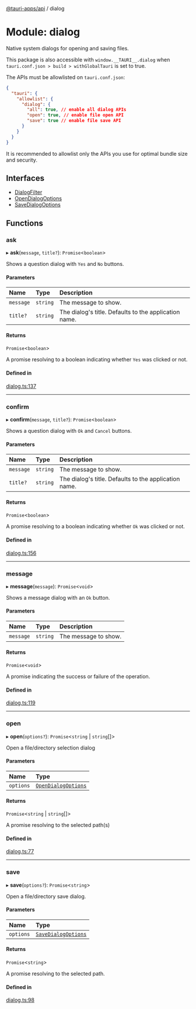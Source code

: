 [@tauri-apps/api](../README.md) / dialog

# Module: dialog

Native system dialogs for opening and saving files.

This package is also accessible with `window.__TAURI__.dialog` when `tauri.conf.json > build > withGlobalTauri` is set to true.

The APIs must be allowlisted on `tauri.conf.json`:
```json
{
  "tauri": {
    "allowlist": {
      "dialog": {
        "all": true, // enable all dialog APIs
        "open": true, // enable file open API
        "save": true // enable file save API
      }
    }
  }
}
```
It is recommended to allowlist only the APIs you use for optimal bundle size and security.

## Interfaces

- [DialogFilter](../interfaces/dialog.DialogFilter.md)
- [OpenDialogOptions](../interfaces/dialog.OpenDialogOptions.md)
- [SaveDialogOptions](../interfaces/dialog.SaveDialogOptions.md)

## Functions

### ask

▸ **ask**(`message`, `title?`): `Promise`<`boolean`\>

Shows a question dialog with `Yes` and `No` buttons.

#### Parameters

| Name | Type | Description |
| :------ | :------ | :------ |
| `message` | `string` | The message to show. |
| `title?` | `string` | The dialog's title. Defaults to the application name. |

#### Returns

`Promise`<`boolean`\>

A promise resolving to a boolean indicating whether `Yes` was clicked or not.

#### Defined in

[dialog.ts:137](https://github.com/tauri-apps/tauri/blob/82b7f51/tooling/api/src/dialog.ts#L137)

___

### confirm

▸ **confirm**(`message`, `title?`): `Promise`<`boolean`\>

Shows a question dialog with `Ok` and `Cancel` buttons.

#### Parameters

| Name | Type | Description |
| :------ | :------ | :------ |
| `message` | `string` | The message to show. |
| `title?` | `string` | The dialog's title. Defaults to the application name. |

#### Returns

`Promise`<`boolean`\>

A promise resolving to a boolean indicating whether `Ok` was clicked or not.

#### Defined in

[dialog.ts:156](https://github.com/tauri-apps/tauri/blob/82b7f51/tooling/api/src/dialog.ts#L156)

___

### message

▸ **message**(`message`): `Promise`<`void`\>

Shows a message dialog with an `Ok` button.

#### Parameters

| Name | Type | Description |
| :------ | :------ | :------ |
| `message` | `string` | The message to show. |

#### Returns

`Promise`<`void`\>

A promise indicating the success or failure of the operation.

#### Defined in

[dialog.ts:119](https://github.com/tauri-apps/tauri/blob/82b7f51/tooling/api/src/dialog.ts#L119)

___

### open

▸ **open**(`options?`): `Promise`<`string` \| `string`[]\>

Open a file/directory selection dialog

#### Parameters

| Name | Type |
| :------ | :------ |
| `options` | [`OpenDialogOptions`](../interfaces/dialog.OpenDialogOptions.md) |

#### Returns

`Promise`<`string` \| `string`[]\>

A promise resolving to the selected path(s)

#### Defined in

[dialog.ts:77](https://github.com/tauri-apps/tauri/blob/82b7f51/tooling/api/src/dialog.ts#L77)

___

### save

▸ **save**(`options?`): `Promise`<`string`\>

Open a file/directory save dialog.

#### Parameters

| Name | Type |
| :------ | :------ |
| `options` | [`SaveDialogOptions`](../interfaces/dialog.SaveDialogOptions.md) |

#### Returns

`Promise`<`string`\>

A promise resolving to the selected path.

#### Defined in

[dialog.ts:98](https://github.com/tauri-apps/tauri/blob/82b7f51/tooling/api/src/dialog.ts#L98)
